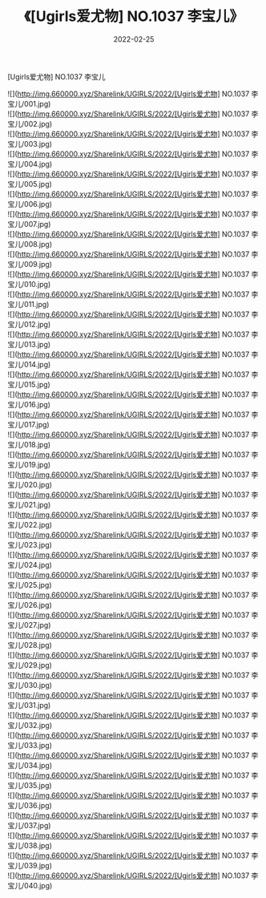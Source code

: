﻿---
layout: post
title:  《[Ugirls爱尤物] NO.1037 李宝儿》
date:   2022-02-25
img: http://img.660000.xyz/Sharelink/UGIRLS/2022/[Ugirls爱尤物] NO.1037 李宝儿/000.jpg
categories: [美女, 清纯, 唯美]
---

[Ugirls爱尤物] NO.1037 李宝儿

 ![](http://img.660000.xyz/Sharelink/UGIRLS/2022/[Ugirls爱尤物] NO.1037 李宝儿/001.jpg) <br>![](http://img.660000.xyz/Sharelink/UGIRLS/2022/[Ugirls爱尤物] NO.1037 李宝儿/002.jpg) <br>![](http://img.660000.xyz/Sharelink/UGIRLS/2022/[Ugirls爱尤物] NO.1037 李宝儿/003.jpg) <br>![](http://img.660000.xyz/Sharelink/UGIRLS/2022/[Ugirls爱尤物] NO.1037 李宝儿/004.jpg) <br>![](http://img.660000.xyz/Sharelink/UGIRLS/2022/[Ugirls爱尤物] NO.1037 李宝儿/005.jpg) <br>![](http://img.660000.xyz/Sharelink/UGIRLS/2022/[Ugirls爱尤物] NO.1037 李宝儿/006.jpg) <br>![](http://img.660000.xyz/Sharelink/UGIRLS/2022/[Ugirls爱尤物] NO.1037 李宝儿/007.jpg) <br>![](http://img.660000.xyz/Sharelink/UGIRLS/2022/[Ugirls爱尤物] NO.1037 李宝儿/008.jpg) <br>![](http://img.660000.xyz/Sharelink/UGIRLS/2022/[Ugirls爱尤物] NO.1037 李宝儿/009.jpg) <br>![](http://img.660000.xyz/Sharelink/UGIRLS/2022/[Ugirls爱尤物] NO.1037 李宝儿/010.jpg) <br>![](http://img.660000.xyz/Sharelink/UGIRLS/2022/[Ugirls爱尤物] NO.1037 李宝儿/011.jpg) <br>![](http://img.660000.xyz/Sharelink/UGIRLS/2022/[Ugirls爱尤物] NO.1037 李宝儿/012.jpg) <br>![](http://img.660000.xyz/Sharelink/UGIRLS/2022/[Ugirls爱尤物] NO.1037 李宝儿/013.jpg) <br>![](http://img.660000.xyz/Sharelink/UGIRLS/2022/[Ugirls爱尤物] NO.1037 李宝儿/014.jpg) <br>![](http://img.660000.xyz/Sharelink/UGIRLS/2022/[Ugirls爱尤物] NO.1037 李宝儿/015.jpg) <br>![](http://img.660000.xyz/Sharelink/UGIRLS/2022/[Ugirls爱尤物] NO.1037 李宝儿/016.jpg) <br>![](http://img.660000.xyz/Sharelink/UGIRLS/2022/[Ugirls爱尤物] NO.1037 李宝儿/017.jpg) <br>![](http://img.660000.xyz/Sharelink/UGIRLS/2022/[Ugirls爱尤物] NO.1037 李宝儿/018.jpg) <br>![](http://img.660000.xyz/Sharelink/UGIRLS/2022/[Ugirls爱尤物] NO.1037 李宝儿/019.jpg) <br>![](http://img.660000.xyz/Sharelink/UGIRLS/2022/[Ugirls爱尤物] NO.1037 李宝儿/020.jpg) <br>![](http://img.660000.xyz/Sharelink/UGIRLS/2022/[Ugirls爱尤物] NO.1037 李宝儿/021.jpg) <br>![](http://img.660000.xyz/Sharelink/UGIRLS/2022/[Ugirls爱尤物] NO.1037 李宝儿/022.jpg) <br>![](http://img.660000.xyz/Sharelink/UGIRLS/2022/[Ugirls爱尤物] NO.1037 李宝儿/023.jpg) <br>![](http://img.660000.xyz/Sharelink/UGIRLS/2022/[Ugirls爱尤物] NO.1037 李宝儿/024.jpg) <br>![](http://img.660000.xyz/Sharelink/UGIRLS/2022/[Ugirls爱尤物] NO.1037 李宝儿/025.jpg) <br>![](http://img.660000.xyz/Sharelink/UGIRLS/2022/[Ugirls爱尤物] NO.1037 李宝儿/026.jpg) <br>![](http://img.660000.xyz/Sharelink/UGIRLS/2022/[Ugirls爱尤物] NO.1037 李宝儿/027.jpg) <br>![](http://img.660000.xyz/Sharelink/UGIRLS/2022/[Ugirls爱尤物] NO.1037 李宝儿/028.jpg) <br>![](http://img.660000.xyz/Sharelink/UGIRLS/2022/[Ugirls爱尤物] NO.1037 李宝儿/029.jpg) <br>![](http://img.660000.xyz/Sharelink/UGIRLS/2022/[Ugirls爱尤物] NO.1037 李宝儿/030.jpg) <br>![](http://img.660000.xyz/Sharelink/UGIRLS/2022/[Ugirls爱尤物] NO.1037 李宝儿/031.jpg) <br>![](http://img.660000.xyz/Sharelink/UGIRLS/2022/[Ugirls爱尤物] NO.1037 李宝儿/032.jpg) <br>![](http://img.660000.xyz/Sharelink/UGIRLS/2022/[Ugirls爱尤物] NO.1037 李宝儿/033.jpg) <br>![](http://img.660000.xyz/Sharelink/UGIRLS/2022/[Ugirls爱尤物] NO.1037 李宝儿/034.jpg) <br>![](http://img.660000.xyz/Sharelink/UGIRLS/2022/[Ugirls爱尤物] NO.1037 李宝儿/035.jpg) <br>![](http://img.660000.xyz/Sharelink/UGIRLS/2022/[Ugirls爱尤物] NO.1037 李宝儿/036.jpg) <br>![](http://img.660000.xyz/Sharelink/UGIRLS/2022/[Ugirls爱尤物] NO.1037 李宝儿/037.jpg) <br>![](http://img.660000.xyz/Sharelink/UGIRLS/2022/[Ugirls爱尤物] NO.1037 李宝儿/038.jpg) <br>![](http://img.660000.xyz/Sharelink/UGIRLS/2022/[Ugirls爱尤物] NO.1037 李宝儿/039.jpg) <br>![](http://img.660000.xyz/Sharelink/UGIRLS/2022/[Ugirls爱尤物] NO.1037 李宝儿/040.jpg) <br>